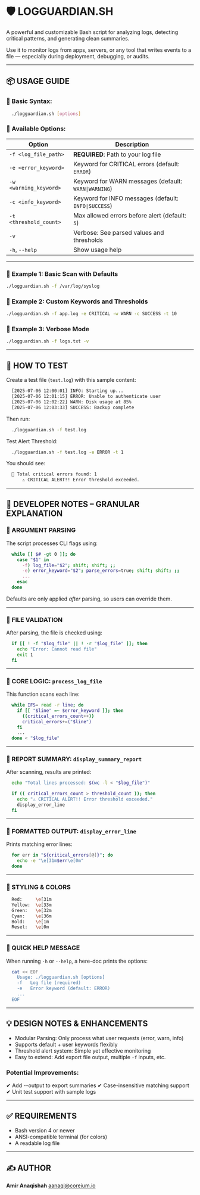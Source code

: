 # 🛡️ LOGGUARDIAN.SH

A powerful and customizable Bash script for analyzing logs, detecting critical patterns, and generating clean summaries.

Use it to monitor logs from apps, servers, or any tool that writes events to a file — especially during deployment, debugging, or audits.

---

## 📦 USAGE GUIDE

### 🔧 Basic Syntax:

```bash
  ./logguardian.sh [options]
```

### 🤖 Available Options:

| Option                  | Description                                                  |
|-------------------------|--------------------------------------------------------------|
| `-f <log_file_path>`    | **REQUIRED**: Path to your log file                          |
| `-e <error_keyword>`    | Keyword for CRITICAL errors (default: `ERROR`)               |
| `-w <warning_keyword>`  | Keyword for WARN messages (default: `WARN\|WARNING`)         |
| `-c <info_keyword>`     | Keyword for INFO messages (default: `INFO\|SUCCESS`)         |
| `-t <threshold_count>`  | Max allowed errors before alert (default: `5`)               |
| `-v`                    | Verbose: See parsed values and thresholds                    |
| `-h`, `--help`          | Show usage help                                              |

---

### 📌 Example 1: Basic Scan with Defaults

```bash
./logguardian.sh -f /var/log/syslog
```

### 🔧 Example 2: Custom Keywords and Thresholds

```bash
./logguardian.sh -f app.log -e CRITICAL -w WARN -c SUCCESS -t 10
```

### 📣 Example 3: Verbose Mode

```bash
./logguardian.sh -f logs.txt -v
```

---

## 🧪 HOW TO TEST

Create a test file (`test.log`) with this sample content:

```bash
  [2025-07-06 12:00:01] INFO: Starting up...
  [2025-07-06 12:01:15] ERROR: Unable to authenticate user
  [2025-07-06 12:02:22] WARN: Disk usage at 85%
  [2025-07-06 12:03:33] SUCCESS: Backup complete
```

Then run:

```bash
  ./logguardian.sh -f test.log
```

Test Alert Threshold:

```bash
  ./logguardian.sh -f test.log -e ERROR -t 1
```

You should see:

```bash
  🛑 Total critical errors found: 1
      ⚠️ CRITICAL ALERT!! Error threshold exceeded.
```

---

## 🧠 DEVELOPER NOTES – GRANULAR EXPLANATION

### 🔹 ARGUMENT PARSING

The script processes CLI flags using:

```bash
  while [[ $# -gt 0 ]]; do
    case "$1" in
      -f) log_file="$2"; shift; shift; ;;
      -e) error_keyword="$2"; parse_errors=true; shift; shift; ;;
      ...
    esac
  done
```

Defaults are only applied *after* parsing, so users can override them.

---

### 🔹 FILE VALIDATION

After parsing, the file is checked using:

```bash
  if [[ ! -f "$log_file" || ! -r "$log_file" ]]; then
    echo "Error: Cannot read file"
    exit 1
  fi
```

---

### 🔹 CORE LOGIC: `process_log_file`

This function scans each line:
```bash
  while IFS= read -r line; do
    if [[ "$line" =~ $error_keyword ]]; then
      ((critical_errors_count++))
      critical_errors+=("$line")
    fi
    ...
  done < "$log_file"
```

---

### 🔹 REPORT SUMMARY: `display_summary_report`

After scanning, results are printed:

```bash
  echo "Total lines processed: $(wc -l < "$log_file")"

  if (( critical_errors_count > threshold_count )); then
    echo "⚠️ CRITICAL ALERT!! Error threshold exceeded."
    display_error_line
  fi
```

---

### 🔹 FORMATTED OUTPUT: `display_error_line`

Prints matching error lines:

```bash
  for err in "${critical_errors[@]}"; do
    echo -e "\e[31m$err\e[0m"
  done
```

---

### 🔹 STYLING & COLORS

```bash
  Red:     \e[31m
  Yellow:  \e[33m
  Green:   \e[32m
  Cyan:    \e[36m
  Bold:    \e[1m
  Reset:   \e[0m
```

---

### 🔹 QUICK HELP MESSAGE

When running `-h` or `--help`, a here-doc prints the options:

```bash
  cat << EOF
    Usage: ./logguardian.sh [options]
    -f   Log file (required)
    -e   Error keyword (default: ERROR)
    ...
  EOF
```

---

## 💡 DESIGN NOTES & ENHANCEMENTS

- Modular Parsing: Only process what user requests (error, warn, info)
- Supports default + user keywords flexibly
- Threshold alert system: Simple yet effective monitoring
- Easy to extend: Add export file output, multiple `-f` inputs, etc.

### Potential Improvements:
  ✔ Add --output to export summaries
  ✔ Case-insensitive matching support
  ✔ Unit test support with sample logs

---

## ✅ REQUIREMENTS

- Bash version 4 or newer
- ANSI-compatible terminal (for colors)
- A readable log file

---

## ✍️ AUTHOR

**Amir Anaqishah**
aanaqi@coreium.io